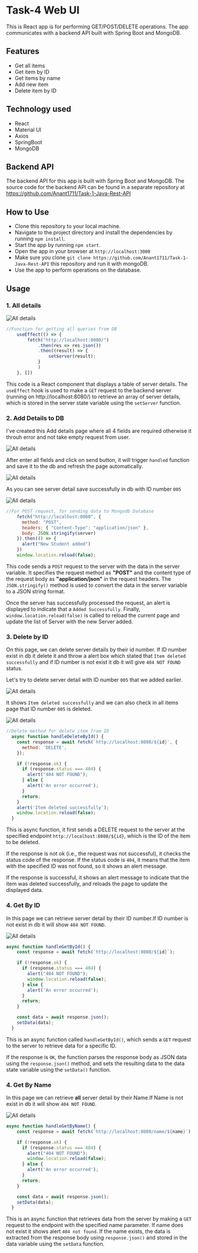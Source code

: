 # Task-4 Web UI

This is React app is for performing GET/POST/DELETE operations. The app communicates with a backend API built with Spring Boot and MongoDB.

## Features
- Get all items
- Get item by ID
- Get items by name
- Add new item
- Delete item by ID

## Technology used
- React
- Material UI
- Axios
- SpringBoot
- MongoDB

## Backend API
The backend API for this app is built with Spring Boot and MongoDB. The source code for the backend API can be found in a separate repository at https://github.com/Anant1711/Task-1-Java-Rest-API

## How to Use
- Clone this repository to your local machine.
- Navigate to the project directory and install the dependencies by running `npm install`.
- Start the app by running `npm start`.
- Open the app in your browser at `http://localhost:3000`
- Make sure you clone `git clone https://github.com/Anant1711/Task-1-Java-Rest-API` this repository and run it with mongoDB. 
- Use the app to perform operations on the database.

## Usage

<h3>1. All details</h3>

<img src="/Screenshots/alldetail.jpg" alt="All details"/>

```js
//Function for getting all queries from DB
    useEffect(() => {
        fetch("http://localhost:8080/")
            .then(res => res.json())
            .then((result) => {
                setServer(result);
            }
            )
    }, [])
```

This code is a React component that displays a table of server details. The `useEffect` hook is used to make a `GET` request to the backend server (running on http://localhost:8080/) to retrieve an array of server details, which is stored in the server state variable using the `setServer` function.

<h3>2. Add Details to DB</h3>

I've created this Add details page where all 4 fields are required otherwise it throuh error and not take empty request from user. 

<img src="/Screenshots/add1.jpg" alt="All details"/>

After enter all fields and click on send button, it will trigger `handled` function and save it to the db and refresh the page automatically.

<img src="/Screenshots/addS.jpg" alt="All details"/>

As you can see server detail save successfully in db with ID number `005`

<img src="/Screenshots/add3.jpg" alt="All details"/>

```js
//For POST request, for sending data to Mongodb Database
    fetch("http://localhost:8080", {
      method: "POST",
      headers: { "Content-Type": "application/json" },
      body: JSON.stringify(server)
    }).then(() => {
      alert("New Student added")
    })
    window.location.reload(false);
```

This code sends a `POST` request to the server with the data in the server variable. It specifies the request method as **"POST"** and the content type of the request body as **"application/json"** in the request headers. The `JSON.stringify()` method is used to convert the data in the server variable to a JSON string format.

Once the server has successfully processed the request, an alert is displayed to indicate that a `Added Successfully`. Finally, `window.location.reload(false)` is called to reload the current page and update the list of Server with the new Server added.

<h3>3. Delete by ID</h3>

On this page, we can delete server details by their id number. If ID number exist in db it delete it and throw a alert box which stated that `Item deleted successfully` and if ID number is not exist it db it will give `404 NOT FOUND` status.

Let's try to delete server detail with ID number `005` that we added earlier.

<img src="/Screenshots/delete1.jpg" alt="All details"/>

It shows `Item deleted successfully` and we can also check in all items page that ID number `005` is deleted.

<img src="/Screenshots/delete2.jpg" alt="All details"/>

```js
//Delete method for delete item from ID
  async function handleDeleteById() {
    const response = await fetch(`http://localhost:8080/${id}`, {
      method: 'DELETE',
    });

    if (!response.ok) {
      if (response.status === 404) {
        alert("404 NOT FOUND");
      } else {
        alert('An error occurred');
      }
      return;
    }
    alert('Item deleted successfully');
    window.location.reload(false);
  }
```

This is async function, it first sends a DELETE request to the server at the specified endpoint `http://localhost:8080/${id}`, which is the ID of the item to be deleted.

If the response is not ok (i.e., the request was not successful), it checks the status code of the response. If the status code is `404`, it means that the item with the specified ID was not found, so it shows an alert message.

If the response is successful, it shows an alert message to indicate that the item was deleted successfully, and reloads the page to update the displayed data.

<h3>4. Get By ID</h3>

In this page we can retrieve server detail by their ID number.If ID number is not exist in db it will show `404 NOT FOUND`.

<img src="/Screenshots/gid.jpg" alt="All details"/>

```js
async function handleGetById() {
    const response = await fetch(`http://localhost:8080/${id}`);

    if (!response.ok) {
      if (response.status === 404) {
        alert("404 NOT FOUND");
        window.location.reload(false);
      } else {
        alert('An error occurred');
      }
      return;
    }

    const data = await response.json();
    setData(data);
  }
```
This is an async function called `handleGetById()`, which sends a `GET` request to the server to retrieve data for a specific ID. 

If the response is `OK`, the function parses the response body as JSON data using the `response.json()` method, and sets the resulting data to the data state variable using the `setData()` function.

<h3>4. Get By Name</h3>

In this page we can retrieve **all** server detail by their Name.If Name is not exist in db it will show `404 NOT FOUND`.

<img src="/Screenshots/gnm.jpg" alt="All details"/>

```js
async function handleGetByName() {
    const response = await fetch(`http://localhost:8080/name/${name}`);

    if (!response.ok) {
      if (response.status === 404) {
        alert("404 NOT FOUND");
        window.location.reload(false);
      } else {
        alert('An error occurred');
      }
      return;
    }

    const data = await response.json();
    setData(data);
  }
```

This is an async function that retrieves data from the server by making a `GET` request to the endpoint with the specified name parameter. If name does not exist it shows alert `404 not found`. If the name exists, the data is extracted from the response body using `response.json()` and stored in the data variable using the `setData` function.